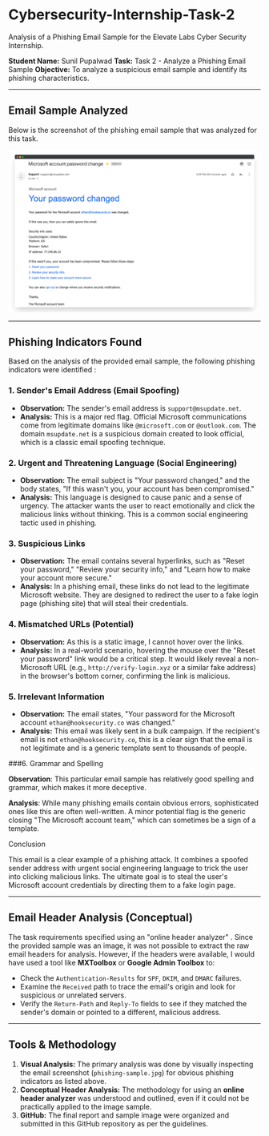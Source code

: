 # Cybersecurity-Internship-Task-2
 Analysis of a Phishing Email Sample for the Elevate Labs Cyber Security Internship. 

**Student Name:** Sunil Pupalwad
**Task:** Task 2 - Analyze a Phishing Email Sample
**Objective:** To analyze a suspicious email sample and identify its phishing characteristics. 

---

## Email Sample Analyzed

Below is the screenshot of the phishing email sample that was analyzed for this task.

![Phishing Email Sample](phishing-sample.jpg)

---

## Phishing Indicators Found

Based on the analysis of the provided email sample, the following phishing indicators were identified :

### 1. Sender's Email Address (Email Spoofing)
* **Observation:** The sender's email address is `support@msupdate.net`.
* **Analysis:** This is a major red flag. Official Microsoft communications come from legitimate domains like `@microsoft.com` or `@outlook.com`. The domain `msupdate.net` is a suspicious domain created to look official, which is a classic email spoofing technique. 

### 2. Urgent and Threatening Language (Social Engineering)
* **Observation:** The email subject is "Your password changed," and the body states, "If this wasn't you, your account has been compromised."
* **Analysis:** This language is designed to cause panic and a sense of urgency. The attacker wants the user to react emotionally and click the malicious links without thinking. This is a common social engineering tactic used in phishing. 

### 3. Suspicious Links
* **Observation:** The email contains several hyperlinks, such as "Reset your password," "Review your security info," and "Learn how to make your account more secure."
* **Analysis:** In a phishing email, these links do not lead to the legitimate Microsoft website. They are designed to redirect the user to a fake login page (phishing site) that will steal their credentials. 

### 4. Mismatched URLs (Potential)
* **Observation:** As this is a static image, I cannot hover over the links.
* **Analysis:** In a real-world scenario, hovering the mouse over the "Reset your password" link would be a critical step.  It would likely reveal a non-Microsoft URL (e.g., `http://verify-login.xyz` or a similar fake address) in the browser's bottom corner, confirming the link is malicious.

### 5. Irrelevant Information
* **Observation:** The email states, "Your password for the Microsoft account `ethan@hooksecurity.co` was changed."
* **Analysis:** This email was likely sent in a bulk campaign. If the recipient's email is not `ethan@hooksecurity.co`, this is a clear sign that the email is not legitimate and is a generic template sent to thousands of people.

###6. Grammar and Spelling

**Observation**: This particular email sample has relatively good spelling and grammar, which makes it more deceptive.

**Analysis**: While many phishing emails contain obvious errors, sophisticated ones like this are often well-written. A minor potential flag is the generic closing "The Microsoft account team," which can sometimes be a sign of a template.

Conclusion

This email is a clear example of a phishing attack. It combines a spoofed sender address with urgent social engineering language to trick the user into clicking malicious links. The ultimate goal is to steal the user's Microsoft account credentials by directing them to a fake login page.

---

## Email Header Analysis (Conceptual)

The task requirements specified using an "online header analyzer" . Since the provided sample was an image, it was not possible to extract the raw email headers for analysis.
However, if the headers were available, I would have used a tool like **MXToolbox** or **Google Admin Toolbox**  to:
* Check the `Authentication-Results` for `SPF`, `DKIM`, and `DMARC` failures.
* Examine the `Received` path to trace the email's origin and look for suspicious or unrelated servers.
* Verify the `Return-Path` and `Reply-To` fields to see if they matched the sender's domain or pointed to a different, malicious address.

---

## Tools & Methodology

1.  **Visual Analysis:** The primary analysis was done by visually inspecting the email screenshot (`phishing-sample.jpg`) for obvious phishing indicators as listed above.
2.  **Conceptual Header Analysis:** The methodology for using an **online header analyzer**  was understood and outlined, even if it could not be practically applied to the image sample.
3.  **GitHub:** The final report and sample image were organized and submitted in this GitHub repository as per the guidelines. 
